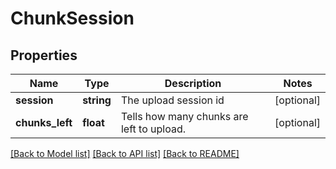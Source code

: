 # ChunkSession

## Properties
Name | Type | Description | Notes
------------ | ------------- | ------------- | -------------
**session** | **string** | The upload session id | [optional] 
**chunks_left** | **float** | Tells how many chunks are left to upload. | [optional] 

[[Back to Model list]](../README.md#documentation-for-models) [[Back to API list]](../README.md#documentation-for-api-endpoints) [[Back to README]](../README.md)


